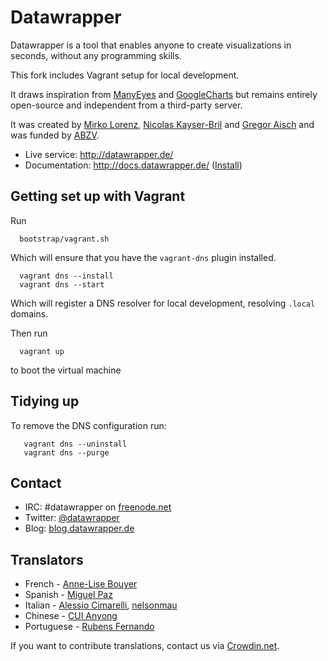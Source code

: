 # Datawrapper

Datawrapper is a tool that enables anyone to create visualizations in seconds, without any programming skills.

This fork includes Vagrant setup for local development.

It draws inspiration from [ManyEyes](http://www-958.ibm.com/software/data/cognos/manyeyes/) and [GoogleCharts](https://developers.google.com/chart/) but remains entirely open-source and independent from a third-party server.

It was created by [Mirko Lorenz](http://www.mirkolorenz.com/), [Nicolas Kayser-Bril](http://nkb.fr) and [Gregor Aisch](http://driven-by-data.net/) and was funded by [ABZV](http://www.abzv.de/).

* Live service: <http://datawrapper.de/>
* Documentation: <http://docs.datawrapper.de/> ([Install](https://github.com/datawrapper/datawrapper/wiki/Installing-Datawrapper))

## Getting set up with Vagrant

Run

```
  bootstrap/vagrant.sh
```

Which will ensure that you have the `vagrant-dns` plugin installed.

```
  vagrant dns --install
  vagrant dns --start
```

Which will register a DNS resolver for local development, resolving
`.local` domains.

Then run

```
  vagrant up
```

to boot the virtual machine

## Tidying up

To remove the DNS configuration run:

```
   vagrant dns --uninstall
   vagrant dns --purge
```

## Contact

* IRC: #datawrapper on [freenode.net](https://webchat.freenode.net/)
* Twitter: [@datawrapper](http://twitter.com/datawrapper)
* Blog: [blog.datawrapper.de](http://blog.datawrapper.de)

## Translators

* French - [Anne-Lise Bouyer](https://crowdin.net/profile/annelise)
* Spanish - [Miguel Paz](https://github.com/miguelpaz)
* Italian - [Alessio Cimarelli](https://crowdin.net/profile/jenkin), [nelsonmau](https://crowdin.net/profile/nelsonmau)
* Chinese - [CUI Anyong](https://github.com/xiaoyongzi)
* Portuguese - [Rubens Fernando](https://crowdin.net/profile/rubensfernando)

If you want to contribute translations, contact us via [Crowdin.net](https://crowdin.net/project/datawrapper).
